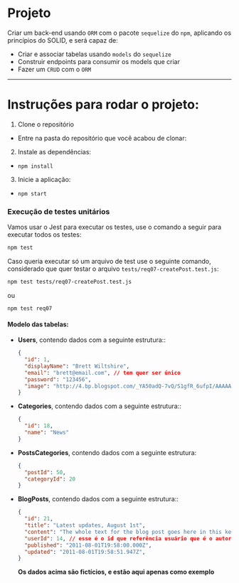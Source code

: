 # Projeto 

Criar um back-end usando `ORM` com o pacote `sequelize` do `npm`, aplicando os princípios do SOLID, e será capaz de:
 - Criar e associar tabelas usando `models` do `sequelize`
 - Construir endpoints para consumir os models que criar 
 - Fazer um `CRUD` com o `ORM`

---

# Instruções para rodar o projeto:

1. Clone o repositório
  * Entre na pasta do repositório que você acabou de clonar:

2. Instale as dependências:
  * `npm install`

3. Inicie a aplicação:
  * `npm start`
  

### Execução de testes unitários

Vamos usar o Jest para executar os testes, use o comando a seguir para executar todos os testes: 

```sh
npm test
```

Caso queria executar só um arquivo de test use o seguinte comando, considerado que quer testar o arquivo `tests/req07-createPost.test.js`:

```sh
npm test tests/req07-createPost.test.js
```
ou
```
npm test req07
```


#### Modelo das tabelas:

- **Users**, contendo dados com a seguinte estrutura::

  ```json
  {
    "id": 1,
    "displayName": "Brett Wiltshire",
    "email": "brett@email.com", // tem quer ser único
    "password": "123456",
    "image": "http://4.bp.blogspot.com/_YA50adQ-7vQ/S1gfR_6ufpI/AAAAAAAAAAk/1ErJGgRWZDg/S45/brett.png"
  }
  ```
- **Categories**, contendo dados com a seguinte estrutura::

  ```json
  {
    "id": 18,
    "name": "News"
  }
  ```

- **PostsCategories**, contendo dados com a seguinte estrutura:

  ```json
  {
    "postId": 50,
    "categoryId": 20
  }
  ```

- **BlogPosts**, contendo dados com a seguinte estrutura::

  ```json
  {
    "id": 21,
    "title": "Latest updates, August 1st",
    "content": "The whole text for the blog post goes here in this key",
    "userId": 14, // esse é o id que referência usuário que é o autor do post
    "published": "2011-08-01T19:58:00.000Z",
    "updated": "2011-08-01T19:58:51.947Z",
  }
  ```
  
  **Os dados acima são fictícios, e estão aqui apenas como exemplo**  

 

